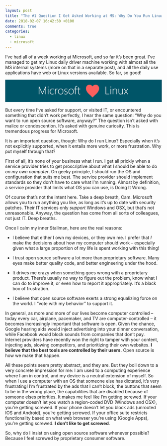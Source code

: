```yaml
---
layout: post
title: "The #1 Question I Get Asked Working at MS: Why Do You Run Linux?"
date: 2018-02-07 16:42:50 +0100
comments: true
categories: 
  - linux
  - microsoft
---
```


<p>I&rsquo;ve had all of a week working at Microsoft, and so far it&rsquo;s been great. I&rsquo;ve managed to get my Linux daily driver machine working with almost all the MS internal systems (more on that in a separate post), and all the daily use applications have web or Linux versions available. So far, so good!</p>

<p><img class="center" src="/images/ms-loves-linux.png" title="I see this banner all over the MS Intranet" ></p>

<p>But every time I&rsquo;ve asked for support, or visited IT, or encountered something that didn&rsquo;t work perfectly, I hear the same question: &ldquo;Why do you want to run open source software, anyway?&rdquo;  The question isn&rsquo;t asked with malice or condescention. It&rsquo;s asked with genuine curiosity. This is tremendous progress for Microsoft.</p>

<p>It is an important question, though: Why do I run Linux? Especially when it&rsquo;s not explicitly supported, when it entails more work, or more frustration. Why put myself through that?</p>

<p>First of all, it&rsquo;s none of your business what I run. I get all prickly when a service provider tries to get proscriptive about what I should be able to do <em>on my own computer</em>. On geeky principle, I should run the OS and configuration that suits me best. The service provider should implement standards so they don&rsquo;t have to care what I&rsquo;m running. Almost by definition, a service provider that limits what OS you can use, is Doing It Wrong.</p>

<p>Of course that&rsquo;s not the intent here. Take a deep breath, Cam. Microsoft allows you to run anything you like, as long as it&rsquo;s up to date with security patches. Their IT services only <em>support</em> Windows and OSX, but that&rsquo;s not unreasonable. Anyway, the question has come from all sorts of colleagues, not just IT. Deep breaths.</p>

<p>Once I calm my inner Stallman, here are the real reasons:</p>

<ul>
<li><p>I believe that either I own my devices, or they own me. I prefer that <em>I</em> make the decisions about how my computer should work &ndash; especially given what a large proportion of my life is spent working with this thing!</p></li>
<li><p>I trust open source software a lot more than proprietary software. Many eyes make better quality code, and better engineering under the hood.</p></li>
<li><p>It drives me crazy when something goes wrong with a proprietary product. There&rsquo;s usually no way to figure out the problem, know what I can do to improve it, or even how to report it appropriately. It&rsquo;s a black box of frustration.</p></li>
<li><p>I believe that open source software exerts a strong equalizing force on the world. I &ldquo;vote with my behavior&rdquo; to support it.</p></li>
</ul>


<p>In general, as more and more of our lives become computer controlled &ndash; today every car, airplane, pacemaker, and TV are computer-controlled &ndash; it becomes increasingly important that software is open. Given the chance, Google hearing aids would inject advertising into your dinner conversation, while Facebook would block sounds from companies that don&rsquo;t pay. Internet providers have recently won the right to tamper with your content, injecting ads, slowing competitors, and prioritizing their own websites. <strong>I believe that the best tools are controlled by their users.</strong> Open source is how we make that happen.</p>

<p>All these points seem pretty abstract, and they are. But they boil down to a very concrete impression for me: I am used to a computing experience where I am in control, and my device is a neutral extension of myself. So when I use a computer with an OS that someone else has dictated, it&rsquo;s very frustrating! I&rsquo;m frustrated by the ads that I can&rsquo;t block, the buttons that seem to be in the wrong place, the capabilities that are disabled because of someone elses priorities. It makes me feel like I&rsquo;m getting screwed. If your computer doesn&rsquo;t let you watch a region-coded DVD (Windows and OSX), you&rsquo;re getting screwed. If your phone doesn&rsquo;t let you block ads (unrooted IOS and Android), you&rsquo;re getting screwed. If your office suite restricts functionality based on what web browser you&rsquo;re using (Google Apps), you&rsquo;re getting screwed. <strong>I don&rsquo;t like to get screwed</strong>.</p>

<p>So, why do I insist on using open source software whenever possible? Because I feel screwed by proprietary consumer software.</p>

